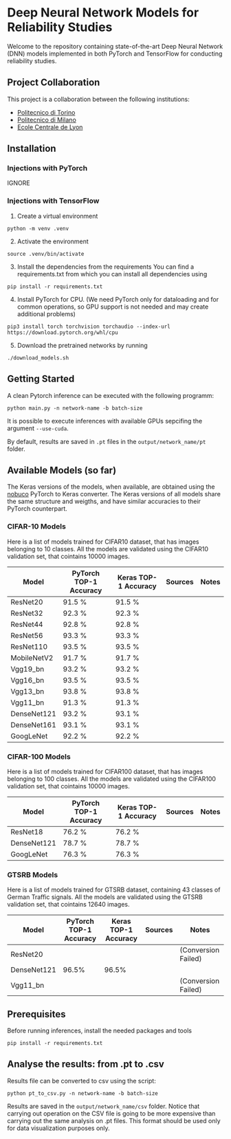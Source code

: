 # Deep Neural Network Models for Reliability Studies
Welcome to the repository containing state-of-the-art Deep Neural Network (DNN) models implemented in both PyTorch and TensorFlow for conducting reliability studies. 

## Project Collaboration

This project is a collaboration between the following institutions:

- [Politecnico di Torino](https://www.polito.it/)
- [Politecnico di Milano](https://www.polimi.it/)
- [Ecole Centrale de Lyon](https://www.ec-lyon.fr/en)

## Installation

### Injections with PyTorch

IGNORE

### Injections with TensorFlow

1. Create a virtual environment

```
python -m venv .venv
```

2. Activate the environment

```
source .venv/bin/activate
```

3. Install the dependencies from the requirements
You can find a requirements.txt from which you can install all dependencies using

```
pip install -r requirements.txt
```

4. Install PyTorch for CPU. (We need PyTorch only for dataloading and for common operations, so GPU support is not needed and may create
additional problems)
```
pip3 install torch torchvision torchaudio --index-url https://download.pytorch.org/whl/cpu
```


5. Download the pretrained networks by running
```
./download_models.sh
```


## Getting Started

A clean Pytorch inference can be executed with the following programm:
```
python main.py -n network-name -b batch-size 
```

It is possible to execute inferences with available GPUs sepcifing the argument ```--use-cuda```.

By default, results are saved in ```.pt``` files in the ```output/network_name/pt``` folder. 

## Available Models (so far)

The Keras versions of the models, when available, are obtained using the [nobuco](https://github.com/AlexanderLutsenko/nobuco) PyTorch to Keras converter.
The Keras versions of all models share the same structure and weigths, and have similar accuracies to their PyTorch counterpart.

### CIFAR-10 Models
Here is a list of models trained for CIFAR10 dataset, that has images belonging to 10 classes.
All the models are validated using the CIFAR10 validation set, that cointains 10000 images.

| Model        | PyTorch TOP-1 Accuracy  | Keras TOP-1 Accuracy |  Sources  | Notes     |
| ------------ | ----------------------- | -------------------- |---------- |-----------|
| ResNet20     | 91.5 %                  | 91.5 %               |           |           |
| ResNet32     | 92.3 %                  | 92.3 %               |           |           |
| ResNet44     | 92.8 %                  | 92.8 %               |           |           |
| ResNet56     | 93.3 %                  | 93.3 %               |           |           |
| ResNet110    | 93.5 %                  | 93.5 %               |           |           |
| MobileNetV2  | 91.7 %                  | 91.7 %               |           |           |
| Vgg19_bn     | 93.2 %                  | 93.2 %               |           |           |
| Vgg16_bn     | 93.5 %                  | 93.5 %               |           |           |
| Vgg13_bn     | 93.8 %                  | 93.8 %               |           |           | 
| Vgg11_bn     | 91.3 %                  | 91.3 %               |           |           |
| DenseNet121  | 93.2 %                  | 93.1 %               |           |           | 
| DenseNet161  | 93.1 %                  | 93.1 %               |           |           |          
| GoogLeNet    | 92.2 %                  | 92.2 %               |           |           | 

### CIFAR-100 Models
Here is a list of models trained for CIFAR100 dataset, that has images belonging to 100 classes.
All the models are validated using the CIFAR100 validation set, that cointains 10000 images.

| Model        | PyTorch TOP-1 Accuracy  | Keras TOP-1 Accuracy |  Sources  | Notes                     |
| ------------ | ----------------------- |--------------------- |---------- | ------------------------- |
| ResNet18     | 76.2 %                  | 76.2 %               |           |                           |
| DenseNet121  | 78.7 %                  | 78.7 %               |           |                           |
| GoogLeNet    | 76.3 %                  | 76.3 %               |           |                           |

### GTSRB Models
Here is a list of models trained for GTSRB dataset, containing 43 classes of German Traffic signals.
All the models are validated using the GTSRB validation set, that cointains 12640 images.

| Model        | PyTorch TOP-1 Accuracy  | Keras TOP-1 Accuracy |  Sources  | Notes                     |
| ------------ | ----------------------- |--------------------- |---------- | ------------------------- |
| ResNet20     |                         |                      |           | (Conversion Failed)       |
| DenseNet121  | 96.5%                   | 96.5%                |           |                           |
| Vgg11_bn     |                         |                      |           | (Conversion Failed)       |

## Prerequisites 

Before running inferences, install the needed packages and tools
```
pip install -r requirements.txt
```


## Analyse the results: from .pt to .csv

Results file can be converted to csv using the script:
```
python pt_to_csv.py -n network-name -b batch-size 
```
Results are saved in the ```output/network_name/csv``` folder. Notice that carrying out operation on the CSV file is going to be more expensive than carrying out the same analysis on .pt files. This format should be used only for data visualization purposes only.


